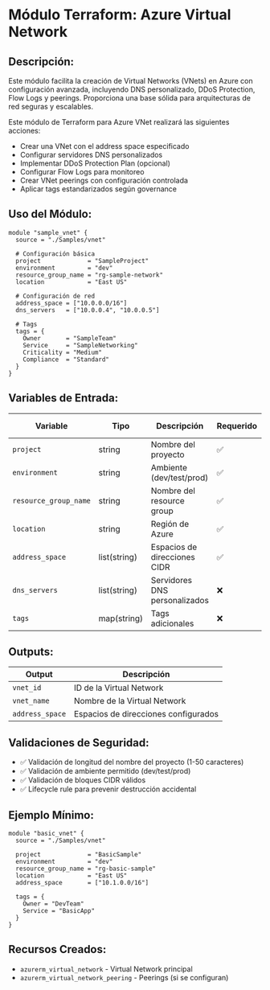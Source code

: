 # **Módulo Terraform: Azure Virtual Network**

## Descripción:

Este módulo facilita la creación de Virtual Networks (VNets) en Azure con configuración avanzada, incluyendo DNS personalizado, DDoS Protection, Flow Logs y peerings. Proporciona una base sólida para arquitecturas de red seguras y escalables.

Este módulo de Terraform para Azure VNet realizará las siguientes acciones:

- Crear una VNet con el address space especificado
- Configurar servidores DNS personalizados
- Implementar DDoS Protection Plan (opcional)
- Configurar Flow Logs para monitoreo
- Crear VNet peerings con configuración controlada
- Aplicar tags estandarizados según governance

## Uso del Módulo:

```hcl
module "sample_vnet" {
  source = "./Samples/vnet"
  
  # Configuración básica
  project             = "SampleProject"
  environment         = "dev"
  resource_group_name = "rg-sample-network"
  location            = "East US"
  
  # Configuración de red
  address_space = ["10.0.0.0/16"]
  dns_servers   = ["10.0.0.4", "10.0.0.5"]
  
  # Tags
  tags = {
    Owner       = "SampleTeam"
    Service     = "SampleNetworking"
    Criticality = "Medium"
    Compliance  = "Standard"
  }
}
```

## Variables de Entrada:

| Variable | Tipo | Descripción | Requerido | Valor por Defecto |
|----------|------|-------------|-----------|-------------------|
| `project` | string | Nombre del proyecto | ✅ | "SampleProject" |
| `environment` | string | Ambiente (dev/test/prod) | ✅ | "dev" |
| `resource_group_name` | string | Nombre del resource group | ✅ | - |
| `location` | string | Región de Azure | ✅ | - |
| `address_space` | list(string) | Espacios de direcciones CIDR | ✅ | - |
| `dns_servers` | list(string) | Servidores DNS personalizados | ❌ | [] |
| `tags` | map(string) | Tags adicionales | ❌ | {} |

## Outputs:

| Output | Descripción |
|--------|-------------|
| `vnet_id` | ID de la Virtual Network |
| `vnet_name` | Nombre de la Virtual Network |
| `address_space` | Espacios de direcciones configurados |

## Validaciones de Seguridad:

- ✅ Validación de longitud del nombre del proyecto (1-50 caracteres)
- ✅ Validación de ambiente permitido (dev/test/prod)
- ✅ Validación de bloques CIDR válidos
- ✅ Lifecycle rule para prevenir destrucción accidental

## Ejemplo Mínimo:

```hcl
module "basic_vnet" {
  source = "./Samples/vnet"
  
  project             = "BasicSample"
  environment         = "dev"
  resource_group_name = "rg-basic-sample"
  location            = "East US"
  address_space       = ["10.1.0.0/16"]
  
  tags = {
    Owner = "DevTeam"
    Service = "BasicApp"
  }
}
```

## Recursos Creados:

- `azurerm_virtual_network` - Virtual Network principal
- `azurerm_virtual_network_peering` - Peerings (si se configuran)